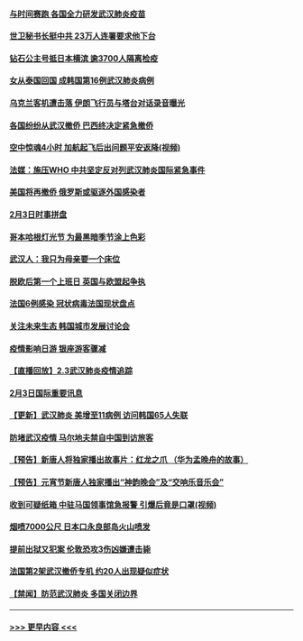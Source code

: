 #### [与时间赛跑 各国全力研发武汉肺炎疫苗](../pages/prog202/a102768738.md?t=02041611) 
#### [世卫秘书长挺中共 23万人连署要求他下台](../pages/prog202/a102768717.md?t=02041611) 
#### [钻石公主号抵日本横滨 逾3700人隔离检疫](../pages/prog202/a102768714.md?t=02041611) 
#### [女从泰国回国 成韩国第16例武汉肺炎病例](../pages/prog202/a102768669.md?t=02041611) 
#### [乌克兰客机遭击落 伊朗飞行员与塔台对话录音曝光](../pages/prog202/a102768645.md?t=02041611) 
#### [各国纷纷从武汉撤侨 巴西终决定紧急撤侨](../pages/prog202/a102768630.md?t=02041611) 
#### [空中惊魂4小时 加航起飞后出问题平安返降(视频)](../pages/prog202/a102768601.md?t=02041611) 
#### [法媒：施压WHO 中共坚定反对列武汉肺炎国际紧急事件](../pages/prog202/a102768584.md?t=02041611) 
#### [美国将再撤侨 俄罗斯或驱逐外国感染者](../pages/prog202/a102768247.md?t=02041611) 
#### [2月3日时事拼盘](../pages/prog202/a102768402.md?t=02041611) 
#### [哥本哈根灯光节 为最黑暗季节涂上色彩](../pages/prog202/a102768369.md?t=02041611) 
#### [武汉人：我只为母亲要一个床位](../pages/prog202/a102768250.md?t=02041611) 
#### [脱欧后第一个上班日 英国与欧盟起争执](../pages/prog202/a102768252.md?t=02041611) 
#### [法国6例感染 冠状病毒法国现状盘点](../pages/prog202/a102768157.md?t=02041611) 
#### [关注未来生态 韩国城市发展讨论会](../pages/prog202/a102768153.md?t=02041611) 
#### [疫情影响日游 银座游客骤减](../pages/prog202/a102768160.md?t=02041611) 
#### [【直播回放】2.3武汉肺炎疫情追踪](../pages/prog202/a102768128.md?t=02041611) 
#### [2月3日国际重要讯息](../pages/prog202/a102767896.md?t=02041611) 
#### [【更新】武汉肺炎 美增至11病例 访问韩国65人失联](../pages/prog202/a102758911.md?t=02041611) 
#### [防堵武汉疫情 马尔地夫禁自中国到访旅客](../pages/prog202/a102767847.md?t=02041611) 
#### [【预告】新唐人将独家播出故事片：红龙之爪 （华为孟晚舟的故事）](../pages/prog202/a102767728.md?t=02041611) 
#### [【预告】元宵节新唐人独家播出“神韵晚会”及“交响乐音乐会”](../pages/prog202/a102767674.md?t=02041611) 
#### [收到可疑纸箱 中驻马国领事馆急报警 引爆后竟是口罩(视频)](../pages/prog202/a102767695.md?t=02041611) 
#### [烟喷7000公尺 日本口永良部岛火山喷发](../pages/prog202/a102767687.md?t=02041611) 
#### [提前出狱又犯案 伦敦恐攻3伤凶嫌遭击毙](../pages/prog202/a102767635.md?t=02041611) 
#### [法国第2架武汉撤侨专机 约20人出现疑似症状](../pages/prog202/a102767617.md?t=02041611) 
#### [【禁闻】防范武汉肺炎  多国关闭边界](../pages/prog202/a102767542.md?t=02041611) 

----
#### [ >>> 更早内容 <<< ](../indexes/prog202-earlier.md)

